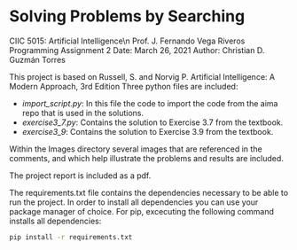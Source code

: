  # Solving Problems by Searching
 
 CIIC 5015: Artificial Intelligence\n
 Prof. J. Fernando Vega Riveros
 Programming Assignment 2
 Date: March 26, 2021
 Author: Christian D. Guzmán Torres

 This project is based on Russell, S. and Norvig P. Artificial Intelligence: A Modern Approach, 3rd Edition
 Three python files are included:
 * *import_script.py*: In this file the code to import the code from the aima repo that is used in the solutions.
 * *exercise3_7.py*: Contains the solution to Exercise 3.7 from the textbook.
 * *exercise3_9*: Contains the solution to Exercise 3.9 from the textbook.

 Within the Images directory several images that are referenced in the comments, and which help illustrate the problems
 and results are included.

 The project report is included as a pdf.

 The requirements.txt file contains the dependencies necessary to be able to run the project. In order to install
 all dependencies you can use your package manager of choice. For pip, excecuting the following command installs all
 dependencies:
 ```bash
 pip install -r requirements.txt
 ```

